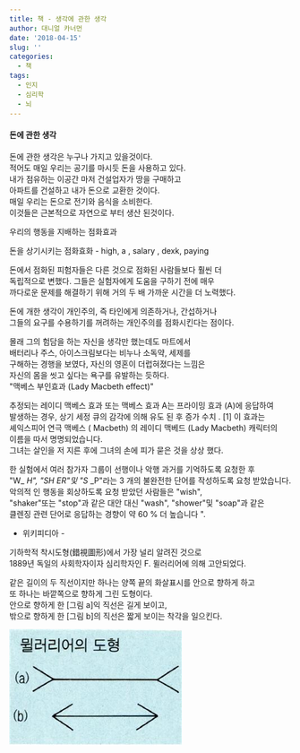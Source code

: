 ```yaml
---
title: 책 - 생각에 관한 생각
author: 대니얼 카너먼
date: '2018-04-15'
slug: ''
categories:
  - 책
tags:
  - 인지
  - 심리학
  - 뇌
---
```


#### 돈에 관한 생각

돈에 관한 생각은 누구나 가지고 있을것이다.<br />
적어도 매일 우리는 공기를 마시듯 돈을 사용하고 있다. <br />
내가 점유하는 이공간 마저 건설업자가 땅을 구매하고 <br />
아파트를 건설하고 내가 돈으로 교환한 것이다.<br />
매일 우리는 돈으로 전기와 음식을 소비한다.<br />
이것들은 근본적으로 자연으로 부터 생산 된것이다.<br />


우리의 행동을 지배하는 점화효과

돈을 상기시키는 점화효화 - high, a , salary , dexk, paying

돈에서 점화된 피험자들은 다른 것으로 점화된 사람들보다 훨씬 더<br />
독립적으로 변했다. 그들은 실험자에게 도움을 구하기 전에 매우 <br />
까다로운 문제를 해결하기 위해 거의 두 배 가까운 시간을 더 노력했다.

돈에 개한 생각이 개인주의, 즉 타인에게 의존하거나, 간섭하거나 <br />
그들의 요구를 수용하기를 꺼려하는 개인주의를 점화시킨다는 점이다.

몰래 그의 험담을 하는 자신을 생각만 했는데도 마트에서 <br />
배터리나 주스, 아이스크림보다는 비누나 소독약, 세제를 <br />
구해하는 경행을 보였다, 자신의 영혼이 더럽혀졌다는 느낌은 <br />
자신의 몸을 씻고 싶다는 욕구를 유발하는 듯하다.<br />
"맥베스 부인효과 (Lady Macbeth effect)"

추정되는 레이디 맥베스 효과 또는 맥베스 효과 A는 프라이밍 효과 (A)에 응답하여<br /> 발생하는 경우, 상기 세정 큐의 감각에 의해 유도 된 후 증가 수치 . [1] 이 효과는<br /> 셰익스피어 연극 맥베스 ( Macbeth) 의 레이디 맥베드 (Lady Macbeth) 캐릭터의<br /> 이름을 따서 명명되었습니다.<br />
그녀는 살인을 저 지른 후에 그녀의 손에 피가 묻은 것을 상상 했다.<br />

한 실험에서 여러 참가자 그룹이 선행이나 악행 과거를 기억하도록 요청한 후<br /> 
"W_ _H", "SH_ _ER"및 "S_ _P"라는 3 개의 불완전한 단어를 작성하도록 요청 받았습니다.<br /> 악의적 인 행동을 회상하도록 요청 받았던 사람들은 "wish",<br /> "shaker"또는 "stop"과 같은 대안 대신 "wash", "shower"및 "soap"과 같은<br />
클렌징 관련 단어로 응답하는 경향이 약 60 % 더 높습니다 ". <br />
- 위키피디아 - <br />

기하학적 착시도형(錯視圖形)에서 가장 널리 알려진 것으로<br />
1889년 독일의 사회학자이자 심리학자인 F. 뮐러리어에 의해 고안되었다.

같은 길이의 두 직선이지만 하나는 양쪽 끝의 화살표시를 안으로 향하게 하고 <br />
또 하나는 바깥쪽으로 향하게 그린 도형이다.<br />
안으로 향하게 한 [그림 a]익 직선은 길게 보이고, <br />
밖으로 향하게 한 [그림 b]의 직선은 짧게 보이는 착각을 일으킨다.<br />

![Muller-Lyer](../img/Muller-Lyer_figure.jpg)



